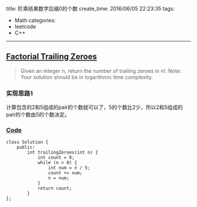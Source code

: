 title: 阶乘结果数字后缀0的个数
create_time: 2016/06/05 22:23:35
tags:
- Math
categories:
- leetcode
- C++

---
## [Factorial Trailing Zeroes](https://leetcode.com/problems/factorial-trailing-zeroes/)
> Given an integer n, return the number of trailing zeroes in n!.
> Note: Your solution should be in logarithmic time complexity.

### 实现思路1
计算包含的2和5组成的pair的个数就可以了，5的个数比2少，所以2和5组成的pair的个数由5的个数决定。

### [Code](https://github.com/Finalcheat/leetcode/blob/master/src/Factorial-Trailing-Zeroes.cpp)
```
class Solution {
    public:
        int trailingZeroes(int n) {
            int count = 0;
            while (n > 0) {
                int num = n / 5;
                count += num;
                n = num;
            }
            return count;
        }
};
```
